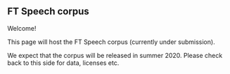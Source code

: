 ## FT Speech corpus

Welcome!

This page will host the FT Speech corpus (currently under submission).

We expect that the corpus will be released in summer 2020. Please check back to this side for data, licenses etc.
